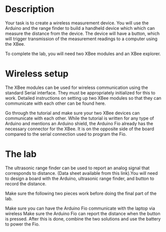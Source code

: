 # Description

Your task is to create a wireless measurement device.  You will use the Arduino and the range finder to build a handheld device which which can measure the distance from the device.  The device will have a button, which will trigger transmission of the measurement readings to a computer using the XBee.

To complete the lab, you will need two XBee modules and an XBee explorer.

# Wireless setup

The XBee modules can be used for wireless communication using the standard Serial interface. They must be appropriately initialized for this to work. Detailed instructions on setting up two XBee modules so that they can communicate with each other can be found here.

Go through the tutorial and make sure your two XBee devices can communicate with each other. While the tutorial is written for any type of Arduino and mentions an Arduino shield, the Arduino Fio already has the necessary connector for the XBee. It is on the opposite side of the board compared to the serial connection used to program the Fio.

# The lab

The ultrasonic range finder can be used to report an analog signal that corresponds to distance. (Data sheet available from this link).You will need to design a board with the Arduino, ultrasonic range finder, and button to record the distance.

Make sure the following two pieces work before doing the final part of the lab.

Make sure you can have the Arduino Fio communicate with the laptop via wireless
Make sure the Arduino Fio can report the distance when the button is pressed.
After this is done, combine the two solutions and use the battery to power the Fio.